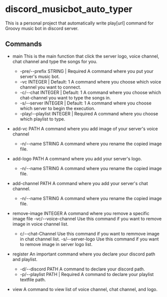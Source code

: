 # discord_musicbot_auto_typer
This is a personal project that automatically write play[url] command for Groovy music bot in discord server.

## Commands
- main
This is the main function that click the server logo, voice channel, chat channel and type the songs for you.
  - -pre/--prefix STRING | Required
  A command where you put your server's music bot.
  - -vc INTEGER | Default: 1
  A command where you choose which voice channel you want to connect.
  - -c/--chat INTEGER | Default: 1
  A command where you choose which chat-channel you want to type the songs in.
  - -s/--server INTEGER | Default: 1
  A command where you choose which server to begin the execution.
  - -play/--playlist INTEGER | Required
  A command where you choose which playlist to type.

- add-vc PATH
A command where you add image of your server's voice channel
  - -n/--name STRING
  A command where you rename the copied image file.

- add-logo PATH
A command where you add your server's logo.
  - -n/--name STRING
  A command where you rename the copied image file.

- add-channel PATH
A command where you add your server's chat channel.
  - -n/--name STRING
  A command where you rename the copied image file.

- remove-image INTEGER
A command where you remove a specific image file
  -vc/--voice-channel
  Use this command if you want to remove image in voice channel list.
  - c/--chat-Channel
  Use this command if you want to remmove image in chat channel list.
  -s/--server-logo
  Use this command if you want to remove image in server logo list.

- register
An important command where you declare your discord path and playlist.
  - -d/--discord PATH
  A command to declare your discord path.
  - -p/--playlist PATH | Required
  A command to declare your playlist textfile path.

- view
A command to view list of voice channel, chat channel, and logo. 
